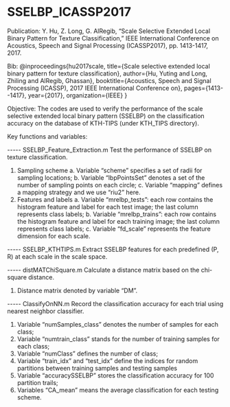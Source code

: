 # SSELBP_ICASSP2017
Publication: Y. Hu, Z. Long, G. AlRegib, “Scale Selective Extended Local Binary Pattern for Texture Classification,” IEEE International Conference on Acoustics, Speech and Signal Processing (ICASSP2017), pp. 1413-1417, 2017.

Bib: 
@inproceedings{hu2017scale,
  title={Scale selective extended local binary pattern for texture classification},
  author={Hu, Yuting and Long, Zhiling and AlRegib, Ghassan},
  booktitle={Acoustics, Speech and Signal Processing (ICASSP), 2017 IEEE International Conference on},
  pages={1413--1417},
  year={2017},
  organization={IEEE}
}

Objective:
The codes are used to verify the performance of the scale selective extended local binary pattern (SSELBP) on the classification accuracy on the database of KTH-TIPS (under KTH_TIPS directory).

Key functions and variables:

----- SSELBP_Feature_Extraction.m
Test the performance of SSELBP on texture classification.
1.	Sampling scheme
a.	Variable “scheme” specifies a set of radii for sampling locations;
b.	Variable “lbpPointsSet” denotes a set of the number of sampling points on each circle;
c.	Variable “mapping” defines a mapping strategy and we use “riu2” here.
2.	Features and labels
a.	Variable “mrelbp_tests”: each row contains the histogram feature and label for each test image; the last column represents class labels;
b.	Variable “mrelbp_trains”: each row contains the histogram feature and label for each training image; the last column represents class labels;
c.	Variable “fd_scale” represents the feature dimension for each scale.

----- SSELBP_KTHTIPS.m
Extract SSELBP features for each predefined (P, R) at each scale in the scale space.

----- distMATChiSquare.m
Calculate a distance matrix based on the chi-square distance.
1.	Distance matrix denoted by variable “DM”.

----- ClassifyOnNN.m
Record the classification accuracy for each trial using nearest neighbor classifier.
1.	Variable “numSamples_class” denotes the number of samples for each class;
2.	Variable “numtrain_class” stands for the number of training samples for each class;
3.	Variable “numClass” defines the number of class;
4.	Variable “train_idx” and “test_idx” define the indices for random partitions between training samples and testing samples
5.	Variable “accuracySSELBP” stores the classification accuracy for 100 partition trails;
6.	Variables “CA_mean” means the average classification for each testing scheme.
